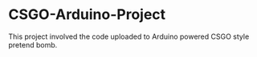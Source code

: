 # CSGO-Arduino-Project
This project involved the code uploaded to Arduino powered CSGO style pretend bomb.
